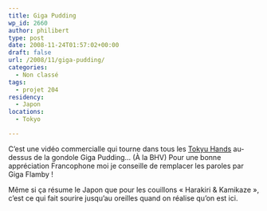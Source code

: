 ```yaml
---
title: Giga Pudding
wp_id: 2660
author: philibert
type: post
date: 2008-11-24T01:57:02+00:00
draft: false
url: /2008/11/giga-pudding/
categories:
  - Non classé
tags:
  - projet 204
residency:
  - Japon
locations:
  - Tokyo

---
```

C&rsquo;est une vidéo commercialle qui tourne dans tous les [Tokyu Hands][1] au-dessus de la gondole Giga Pudding&#8230; (À la BHV) Pour une bonne appréciation Francophone moi je conseille de remplacer les paroles par Giga Flamby !
  
Même si ça résume le Japon que pour les couillons « Harakiri & Kamikaze », c&rsquo;est ce qui fait sourire jusqu&rsquo;au oreilles quand on réalise qu&rsquo;on est ici.

 [1]: http://benmerde.loc/2008/11/tokyu-hands/ "Tokyu Hands!"